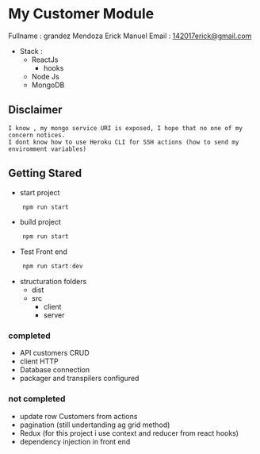 # My Customer Module

Fullname : grandez Mendoza Erick Manuel
Email : 142017erick@gmail.com

* Stack :
    * ReactJs
        * hooks
    * Node Js
    * MongoDB


## Disclaimer

    I know , my mongo service URI is exposed, I hope that no one of my concern notices.
    I dont know how to use Heroku CLI for SSH actions (how to send my enviromment variables)

## Getting Stared

* start project
```js
    npm run start
```
* build project
```js
    npm run start
```
* Test Front end
```js
    npm run start:dev
```

* structuration folders
    - dist
    - src
        - client
        - server

### completed
* API customers CRUD
* client HTTP
* Database connection
* packager and transpilers configured

### not completed
* update row Customers from actions
* pagination (still undertanding ag grid method)
* Redux (for this project i use context and reducer from react hooks)
* dependency injection in front end